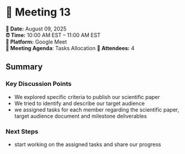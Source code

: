 # 📝 Meeting 13

**📅 Date:** August 09, 2025  
**⏰ Time:** 10:00 AM EST – 11:00 AM EST  
**📍 Platform:** Google Meet  
**📜 Meeting Agenda**: Tasks Allocation
**👥 Attendees:** 4

## Summary

### Key Discussion Points

- We explored specific criteria to publish our scientific paper
- We tried to identify and describe our target audience
- we assigned tasks for each member regarding the scientific paper, target audience
  document and milestone deliverables

### Next Steps

- start working on the assigned tasks and share our progress
